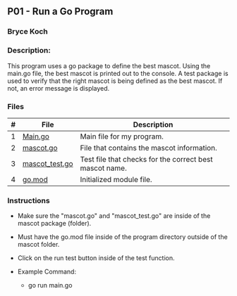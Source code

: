 ## P01 - Run a Go Program
### Bryce Koch
### Description:

This program uses a go package to define the best mascot. Using the main.go file, the 
best mascot is printed out to the console. A test package is used to verify that the 
right mascot is being defined as the best mascot. If not, an error message is displayed.


### Files

|   #   | File             | Description                                        |
| :---: | ---------------- | -------------------------------------------------- |
|   1   | [Main.go](https://github.com/BKoch74/4143-PLC/blob/main/Assignments/P01/Main.go)      | Main file for my program.      |
|   2   | [mascot.go](https://github.com/BKoch74/4143-PLC/blob/main/Assignments/P01/mascot/mascot.go)  | File that contains the mascot information.   |
|   3   | [mascot_test.go](https://github.com/BKoch74/4143-PLC/blob/main/Assignments/P01/mascot/mascot_test.go) | Test file that checks for the correct best mascot name. |
| 4 | [go.mod](https://github.com/BKoch74/4143-PLC/blob/main/Assignments/P01/go.mod) | Initialized module file. |


### Instructions

- Make sure the "mascot.go" and "mascot_test.go" are inside of the mascot package (folder).
- Must have the go.mod file inside of the program directory outside of the mascot folder.
- Click on the run test button inside of the test function.


- Example Command:
  - go run main.go
